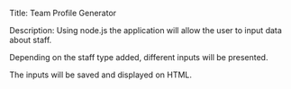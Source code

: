 Title: Team Profile Generator

Description: Using node.js the application will allow the user to input data about staff.

Depending on the staff type added, different inputs will be presented.

The inputs will be saved and displayed on HTML.     



